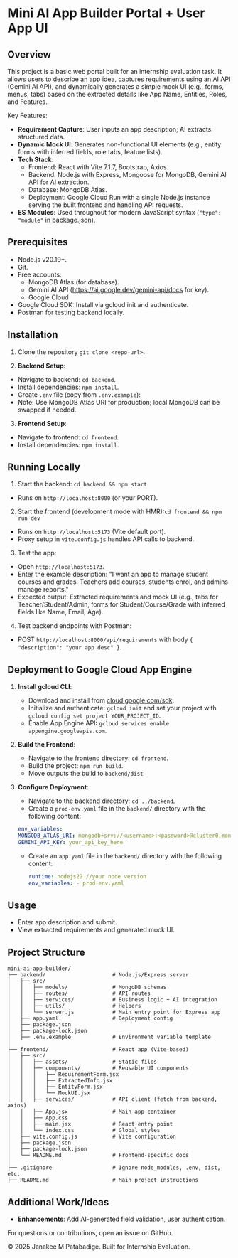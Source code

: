 # Mini AI App Builder Portal + User App UI

## Overview
This project is a basic web portal built for an internship evaluation task. It allows users to describe an app idea, captures requirements using an AI API (Gemini AI API), and dynamically generates a simple mock UI (e.g., forms, menus, tabs) based on the extracted details like App Name, Entities, Roles, and Features.

Key Features:
- **Requirement Capture**: User inputs an app description; AI extracts structured data.
- **Dynamic Mock UI**: Generates non-functional UI elements (e.g., entity forms with inferred fields, role tabs, feature lists).
- **Tech Stack**:
  - Frontend: React with Vite 7.1.7, Bootstrap, Axios.
  - Backend: Node.js with Express, Mongoose for MongoDB, Gemini AI API for AI extraction.
  - Database: MongoDB Atlas.
  - Deployment: Google Cloud Run with a single Node.js instance serving the built frontend and handling API requests.
- **ES Modules**: Used throughout for modern JavaScript syntax (`"type": "module"` in package.json).

## Prerequisites

- Node.js v20.19+.
- Git.
- Free accounts:
  - MongoDB Atlas (for database).
  - Gemini AI API (https://ai.google.dev/gemini-api/docs for key).
  - Google Cloud
- Google Cloud SDK: Install via gcloud init and authenticate.
- Postman for testing backend locally.


## Installation

1. Clone the repository `git clone <repo-url>`.

2. **Backend Setup**:
- Navigate to backend: `cd backend`.
- Install dependencies: `npm install`.
- Create `.env` file (copy from `.env.example`):
- Note: Use MongoDB Atlas URI for production; local MongoDB can be swapped if needed.

3. **Frontend Setup**:
- Navigate to frontend: `cd frontend`.
- Install dependencies: `npm install`.

## Running Locally
1. Start the backend: `cd backend && npm start`
- Runs on `http://localhost:8000` (or your PORT).

2. Start the frontend (development mode with HMR):`cd frontend && npm run dev`
- Runs on `http://localhost:5173` (Vite default port).
- Proxy setup in `vite.config.js` handles API calls to backend.

3. Test the app:
- Open `http://localhost:5173`.
- Enter the example description: "I want an app to manage student courses and grades. Teachers add courses, students enrol, and admins manage reports."
- Expected output: Extracted requirements and mock UI (e.g., tabs for Teacher/Student/Admin, forms for Student/Course/Grade with inferred fields like Name, Email, Age).

4. Test backend endpoints with Postman:
- POST `http://localhost:8000/api/requirements` with body `{ "description": "your app desc" }`.

## Deployment to Google Cloud App Engine
1. **Install gcloud CLI**:
   - Download and install from [cloud.google.com/sdk](https://cloud.google.com/sdk).
   - Initialize and authenticate: `gcloud init` and set your project with `gcloud config set project YOUR_PROJECT_ID`.
   - Enable App Engine API: `gcloud services enable appengine.googleapis.com`.

2. **Build the Frontend**:
   - Navigate to the frontend directory: `cd frontend`.
   - Build the project: `npm run build`.
   - Move outputs the build to  `backend/dist`

3. **Configure Deployment**:
   - Navigate to the backend directory: `cd ../backend`.
   - Create a `prod-env.yaml` file in the `backend/` directory with the following content:
    ```yaml
    env_variables:
    MONGODB_ATLAS_URI: mongodb+srv://<username>:<password>@cluster0.mongodb.net/<dbname>?retryWrites=true&w=majority
    GEMINI_API_KEY: your_api_key_here
    ```
   - Create an `app.yaml` file in the `backend/` directory with the following content:
     ```yaml
     runtime: nodejs22 //your node version
     env_variables: - prod-env.yaml
     ```
## Usage
- Enter app description and submit.
- View extracted requirements and generated mock UI.

## Project Structure

    mini-ai-app-builder/
    ├── backend/                     # Node.js/Express server
    │   ├── src/
    │   │   ├── models/              # MongoDB schemas 
    │   │   ├── routes/              # API routes 
    │   │   ├── services/            # Business logic + AI integration 
    │   │   ├── utils/               # Helpers 
    │   │   └── server.js            # Main entry point for Express app
    │   ├── app.yaml                 # Deployment config
    │   ├── package.json
    │   ├── package-lock.json
    │   ├── .env.example             # Environment variable template
    │
    ├── frontend/                    # React app (Vite-based)
    │   ├── src/
    │   │   ├── assets/              # Static files
    │   │   ├── components/          # Reusable UI components
    │   │   │   ├── RequirementForm.jsx
    │   │   │   ├── ExtractedInfo.jsx
    │   │   │   ├── EntityForm.jsx
    │   │   │   └── MockUI.jsx
    │   │   ├── services/            # API client (fetch from backend, axios)
    │   │   ├── App.jsx              # Main app container
    │   │   ├── App.css              
    │   │   ├── main.jsx             # React entry point
    │   │   └── index.css            # Global styles
    │   ├── vite.config.js           # Vite configuration
    │   ├── package.json
    │   ├── package-lock.json
    │   └── README.md                # Frontend-specific docs
    │
    ├── .gitignore                   # Ignore node_modules, .env, dist, etc.
    ├── README.md                    # Main project instructions

## Additional Work/Ideas
- **Enhancements**: Add AI-generated field validation, user authentication.

For questions or contributions, open an issue on GitHub.

© 2025 Janakee M Patabadige. Built for Internship Evaluation.